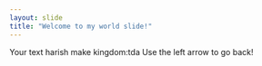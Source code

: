 ```yaml
---
layout: slide
title: "Welcome to my world slide!"
---
```

Your text harish make kingdom:tda
Use the left arrow to go back!
